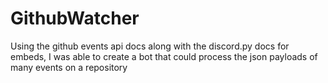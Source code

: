 # GithubWatcher

Using the github events api docs along with the discord.py docs for embeds, I was able to create a bot that could process the json payloads of many events on a repository
